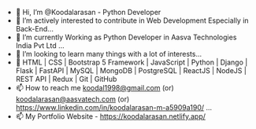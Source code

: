 - 👋 Hi, I’m @Koodalarasan - Python Developer 
- 👀 I’m actively interested to contribute in Web Development Especially in Back-End...
- 🌱 I’m currently Working as Python Developer in Aasva Technologies India Pvt Ltd ...
- 💞️ I’m looking to learn many things with a lot of interests...
- 💞️ HTML | CSS | Bootstrap 5 Framework | JavaScript | Python | Django | Flask | FastAPI | MySQL | MongoDB | PostgreSQL | ReactJS | NodeJS | REST API | Redux | Git | GitHub
- 📫 How to reach me koodal1998@gmail.com (or) koodalarasan@aasvatech.com (or) https://www.linkedin.com/in/koodalarasan-m-a5909a190/ ...
- 📫 My Portfolio Website - https://koodalarasan.netlify.app/

<!---
Koodalarasan-FSD/Koodalarasan-FSD is a ✨ special ✨ repository because its `README.md` (this file) appears on your GitHub profile.
You can click the Preview link to take a look at your changes.
--->
